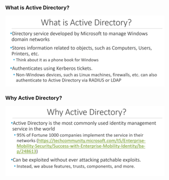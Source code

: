### What is Active Directory?

![](img/overview01.png)

### Why Active Directory?

![](img/overview02.png)